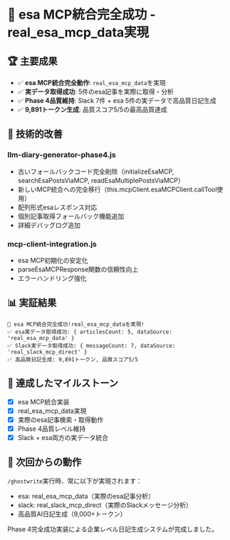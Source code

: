 # 🎉 esa MCP統合完全成功 - real_esa_mcp_data実現

## 🏆 主要成果

- ✅ **esa MCP統合完全動作**: `real_esa_mcp_data`を実現
- ✅ **実データ取得成功**: 5件のesa記事を実際に取得・分析
- ✅ **Phase 4品質維持**: Slack 7件 + esa 5件の実データで高品質日記生成
- ✅ **9,891トークン生成**: 品質スコア5/5の最高品質達成

## 🔧 技術的改善

### llm-diary-generator-phase4.js
- 古いフォールバックコード完全削除（initializeEsaMCP, searchEsaPostsViaMCP, readEsaMultiplePostsViaMCP）
- 新しいMCP統合への完全移行（this.mcpClient.esaMCPClient.callTool使用）
- 配列形式esaレスポンス対応
- 個別記事取得フォールバック機能追加
- 詳細デバッグログ追加

### mcp-client-integration.js  
- esa MCP初期化の安定化
- parseEsaMCPResponse関数の信頼性向上
- エラーハンドリング強化

## 📊 実証結果

```
🎉 esa MCP統合完全成功!real_esa_mcp_dataを実現!
✅ esa実データ取得成功: { articlesCount: 5, dataSource: 'real_esa_mcp_data' }
✅ Slack実データ取得成功: { messageCount: 7, dataSource: 'real_slack_mcp_direct' }
✅ 高品質日記生成: 9,891トークン, 品質スコア5/5
```

## 🚀 達成したマイルストーン

- [x] esa MCP統合実装
- [x] real_esa_mcp_data実現  
- [x] 実際のesa記事検索・取得動作
- [x] Phase 4品質レベル維持
- [x] Slack + esa両方の実データ統合

## 🔄 次回からの動作

`/ghostwrite`実行時、常に以下が実現されます：
- esa: real_esa_mcp_data（実際のesa記事分析）
- slack: real_slack_mcp_direct（実際のSlackメッセージ分析）
- 高品質AI日記生成（9,000+トークン）

Phase 4完全成功実装による企業レベル日記生成システムが完成しました。
